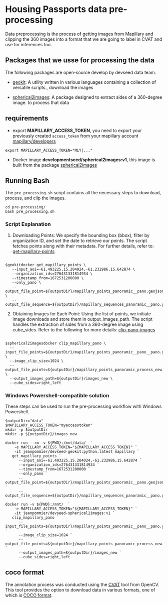 #  Housing Passports data pre-processing

Data preprocessing is the process of getting images from Mapillary and clipping the 360 images into a format that we are going to label in CVAT and use for inferences too.

## Packages that we usse for processing the data

The following packages are open-source develop by devseed data team.

- [geokit](https://github.com/developmentseed/geokit): A utility written in various languages containing a collection of versatile scripts., download the images 

- [spherical2images](https://github.com/developmentseed/spherical2images): A package designed to extract sides of a 360-degree image. to process that data

## requirements

- export **MAPILLARY_ACCESS_TOKEN**, you need to export your previously created `access_token` from your mapillary account [mapillary/developers](https://www.mapillary.com/dashboard/developers)

```shell
export MAPILLARY_ACCESS_TOKEN="MLY|..."
```


- Docker image **developmentseed/spherical2images:v1**, this image is built from the package [spherical2images](https://github.com/developmentseed/spherical2images/tree/caribbean_HR)


## Running Bash

The `pre_processing.sh` script contains all the necessary steps to download, process, and clip the images.

```shell
cd pre-processing/
bash pre_processing.sh
```

### Script Explanation

1. Downloading Points: We specify the bounding box (bbox), filter by organization ID, and set the date to retrieve 
our points. The script fetches points along with their metadata.  For further details, refer to: 
   [get-mapillary-points](https://developmentseed.org/geokit-doc-seed/usage/get-mapillary-points/)

```shell

$geokitdocker get_mapillary_points \
   --input_aoi=-61.493225,15.204024,-61.232986,15.642874 \
   --organization_ids=276431331814934 \
   --timestamp_from=1672531200000 \
   --only_pano \
   --output_file_point=${outputDir}/mapillary_points_panoramic__pano.geojson \
   --output_file_sequence=${outputDir}/mapillary_sequences_panoramic__pano.geojson
```

2. Obtaining Images for Each Point: Using the list of points, we initiate image downloads and store them in 
output_images_path. The script handles the extraction of sides from a 360-degree image using cube_sides.  Refer to 
   the following for more details: [clip-pano-images](https://github.com/developmentseed/spherical2images?tab=readme-ov-file#clip-pano-images-into-left-an-right-side)

```shell

$spherical2imagesdocker clip_mapillary_pano \
  --input_file_points=${outputDir}/mapillary_points_panoramic__pano__pano.geojson \
  --image_clip_size=1024 \
  --output_file_points=${outputDir}/mapillary_points_panoramic_process_new.geojson \
  --output_images_path=${outputDir}/images_new \
  --cube_sides=right,left
```

### Windows Powershell-compatible solution

These steps can be used to run the pre-processing workflow with Windows Powershell.

```
$outputDir="data"
$MAPILLARY_ACCESS_TOKEN="myaccesstoken"
mkdir -p $outputDir
mkdir -p ${outputDir}/images_new

docker run --rm -v ${PWD}:/mnt/data/  `
    -e MAPILLARY_ACCESS_TOKEN="${MAPILLARY_ACCESS_TOKEN}" `
    -it jeanpommier/devseed-geokit:python.latest mapillary `
   get_mapillary_points `
      --input_aoi=-61.493225,15.204024,-61.232986,15.642874 `
      --organization_ids=276431331814934 `
      --timestamp_from=1672531200000 `
      --only_pano `
      --output_file_point=${outputDir}/mapillary_points_panoramic__pano.geojson `
      --output_file_sequence=${outputDir}/mapillary_sequences_panoramic__pano.geojson

docker run -v ${PWD}:/mnt/  `
    -e MAPILLARY_ACCESS_TOKEN="${MAPILLARY_ACCESS_TOKEN}" `
    -it jeanpommier/devseed-spherical2images:v1 `
   clip_mapillary_pano `
      --input_file_points=${outputDir}/mapillary_points_panoramic__pano__pano.geojson `
      --image_clip_size=1024 `
      --output_file_points=${outputDir}/mapillary_points_panoramic_process_new.geojson `
      --output_images_path=${outputDir}/images_new `
      --cube_sides=right,left
```

## coco format
The annotation process was conducted using the [CVAT](https://github.com/opencv/cvat) tool from OpenCV. This tool 
provides the option to download data in various formats, one of which is [COCO format](https://opencv.github.io/cvat/docs/manual/advanced/formats/format-coco/).
